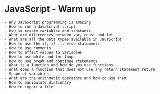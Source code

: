 # JavaScript - Warm up

    - Why JavaScript programming is amazing
    - How to run a JavaScript script
    - How to create variables and constants
    - What are differences between var, const and let
    - What are all the data types available in JavaScript
    - How to use the if, if ... else statements
    - How to use comments
    - How to affect values to variables
    - How to use while and for loops
    - How to use break and continue statements
    - What is a function and how do you use functions
    - What does a function that does not use any return statement return
    - Scope of variables
    - What are the arithmetic operators and how to use them
    - How to manipulate dictionary
    - How to import a file

